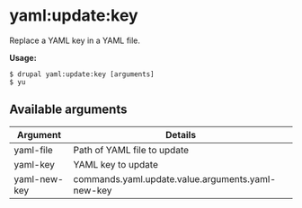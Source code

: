 # yaml:update:key
Replace a YAML key in a YAML file.

**Usage:**
```
$ drupal yaml:update:key [arguments]
$ yu  
```

## Available arguments
Argument | Details
---------|-------------
yaml-file | Path of YAML file to update
yaml-key | YAML key to update
yaml-new-key | commands.yaml.update.value.arguments.yaml-new-key
